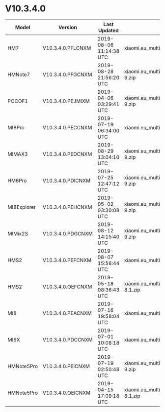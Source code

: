# V10.3.4.0
| Model | Version | Last Updated | File Name | Size | Download Link |
| ---- | ---- | ---- | ---- | ---- | ---- |
| HM7 | V10.3.4.0.PFLCNXM | 2019-08-06 11:14:38 UTC | xiaomi.eu_multi_HM7_V10.3.4.0.PFLCNXM_v10-9.zip | 1.5 GB | [SourceForge](https://sourceforge.net/projects/xiaomi-eu-multilang-miui-roms/files/xiaomi.eu/MIUI-STABLE-RELEASES/MIUIv10/xiaomi.eu_multi_HM7_V10.3.4.0.PFLCNXM_v10-9.zip/download) |
| HMNote7 | V10.3.4.0.PFGCNXM | 2019-08-28 21:56:20 UTC | xiaomi.eu_multi_HMNote7_V10.3.4.0.PFGCNXM_v10-9.zip | 1.6 GB | [SourceForge](https://sourceforge.net/projects/xiaomi-eu-multilang-miui-roms/files/xiaomi.eu/MIUI-STABLE-RELEASES/MIUIv10/xiaomi.eu_multi_HMNote7_V10.3.4.0.PFGCNXM_v10-9.zip/download) |
| POCOF1 | V10.3.4.0.PEJMIXM | 2019-04-06 03:29:41 UTC | xiaomi.eu_multi_POCOF1_V10.3.4.0.PEJMIXM_v10-9.zip | 1.9 GB | [SourceForge](https://sourceforge.net/projects/xiaomi-eu-multilang-miui-roms/files/xiaomi.eu/MIUI-STABLE-RELEASES/MIUIv10/xiaomi.eu_multi_POCOF1_V10.3.4.0.PEJMIXM_v10-9.zip/download) |
| MI8Pro | V10.3.4.0.PECCNXM | 2019-07-19 06:34:00 UTC | xiaomi.eu_multi_MI8Pro_V10.3.4.0.PECCNXM_v10-9.zip | 2.0 GB | [SourceForge](https://sourceforge.net/projects/xiaomi-eu-multilang-miui-roms/files/xiaomi.eu/MIUI-STABLE-RELEASES/MIUIv10/xiaomi.eu_multi_MI8Pro_V10.3.4.0.PECCNXM_v10-9.zip/download) |
| MIMAX3 | V10.3.4.0.PEDCNXM | 2019-08-29 13:04:10 UTC | xiaomi.eu_multi_MIMAX3_V10.3.4.0.PEDCNXM_v10-9.zip | 1.6 GB | [SourceForge](https://sourceforge.net/projects/xiaomi-eu-multilang-miui-roms/files/xiaomi.eu/MIUI-STABLE-RELEASES/MIUIv10/xiaomi.eu_multi_MIMAX3_V10.3.4.0.PEDCNXM_v10-9.zip/download) |
| HM6Pro | V10.3.4.0.PDICNXM | 2019-07-25 12:47:12 UTC | xiaomi.eu_multi_HM6Pro_V10.3.4.0.PDICNXM_v10-9.zip | 1.6 GB | [SourceForge](https://sourceforge.net/projects/xiaomi-eu-multilang-miui-roms/files/xiaomi.eu/MIUI-STABLE-RELEASES/MIUIv10/xiaomi.eu_multi_HM6Pro_V10.3.4.0.PDICNXM_v10-9.zip/download) |
| MI8Explorer | V10.3.4.0.PEHCNXM | 2019-05-02 03:30:08 UTC | xiaomi.eu_multi_MI8Explorer_V10.3.4.0.PEHCNXM_v10-9.zip | 1.9 GB | [SourceForge](https://sourceforge.net/projects/xiaomi-eu-multilang-miui-roms/files/xiaomi.eu/MIUI-STABLE-RELEASES/MIUIv10/xiaomi.eu_multi_MI8Explorer_V10.3.4.0.PEHCNXM_v10-9.zip/download) |
| MIMix2S | V10.3.4.0.PDGCNXM | 2019-08-12 14:15:40 UTC | xiaomi.eu_multi_MIMix2S_V10.3.4.0.PDGCNXM_v10-9.zip | 1.9 GB | [SourceForge](https://sourceforge.net/projects/xiaomi-eu-multilang-miui-roms/files/xiaomi.eu/MIUI-STABLE-RELEASES/MIUIv10/xiaomi.eu_multi_MIMix2S_V10.3.4.0.PDGCNXM_v10-9.zip/download) |
| HMS2 | V10.3.4.0.PEFCNXM | 2019-08-07 15:56:44 UTC | xiaomi.eu_multi_HMS2_V10.3.4.0.PEFCNXM_v10-9.zip | 1.2 GB | [SourceForge](https://sourceforge.net/projects/xiaomi-eu-multilang-miui-roms/files/xiaomi.eu/MIUI-STABLE-RELEASES/MIUIv10/xiaomi.eu_multi_HMS2_V10.3.4.0.PEFCNXM_v10-9.zip/download) |
| HMS2 | V10.3.4.0.OEFCNXM | 2019-05-18 08:36:43 UTC | xiaomi.eu_multi_HMS2_V10.3.4.0.OEFCNXM_v10-8.1.zip | 1.2 GB | [SourceForge](https://sourceforge.net/projects/xiaomi-eu-multilang-miui-roms/files/xiaomi.eu/MIUI-STABLE-RELEASES/MIUIv10/xiaomi.eu_multi_HMS2_V10.3.4.0.OEFCNXM_v10-8.1.zip/download) |
| MI8 | V10.3.4.0.PEACNXM | 2019-07-16 19:58:04 UTC | xiaomi.eu_multi_MI8_V10.3.4.0.PEACNXM_v10-9.zip | 1.9 GB | [SourceForge](https://sourceforge.net/projects/xiaomi-eu-multilang-miui-roms/files/xiaomi.eu/MIUI-STABLE-RELEASES/MIUIv10/xiaomi.eu_multi_MI8_V10.3.4.0.PEACNXM_v10-9.zip/download) |
| MI6X | V10.3.4.0.PDCCNXM | 2019-07-01 10:08:18 UTC | xiaomi.eu_multi_MI6X_V10.3.4.0.PDCCNXM_v10-9.zip | 1.7 GB | [SourceForge](https://sourceforge.net/projects/xiaomi-eu-multilang-miui-roms/files/xiaomi.eu/MIUI-STABLE-RELEASES/MIUIv10/xiaomi.eu_multi_MI6X_V10.3.4.0.PDCCNXM_v10-9.zip/download) |
| HMNote5Pro | V10.3.4.0.PEICNXM | 2019-07-19 02:50:48 UTC | xiaomi.eu_multi_HMNote5Pro_V10.3.4.0.PEICNXM_v10-9.zip | 1.7 GB | [SourceForge](https://sourceforge.net/projects/xiaomi-eu-multilang-miui-roms/files/xiaomi.eu/MIUI-STABLE-RELEASES/MIUIv10/xiaomi.eu_multi_HMNote5Pro_V10.3.4.0.PEICNXM_v10-9.zip/download) |
| HMNote5Pro | V10.3.4.0.OEICNXM | 2019-04-15 17:09:18 UTC | xiaomi.eu_multi_HMNote5Pro_V10.3.4.0.OEICNXM_v10-8.1.zip | 1.6 GB | [SourceForge](https://sourceforge.net/projects/xiaomi-eu-multilang-miui-roms/files/xiaomi.eu/MIUI-STABLE-RELEASES/MIUIv10/xiaomi.eu_multi_HMNote5Pro_V10.3.4.0.OEICNXM_v10-8.1.zip/download) |
